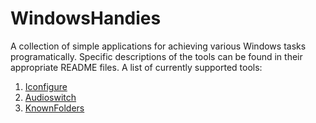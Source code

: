 # WindowsHandies

A collection of simple applications for achieving various Windows tasks programatically. Specific descriptions of the tools can be found in their appropriate README files. A list of currently supported tools:
  1. [Iconfigure](apps/Iconfigure)
  2. [Audioswitch](apps/Audioswitch)
  3. [KnownFolders](apps/KnownFolders)
